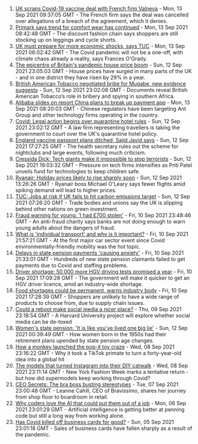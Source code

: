 1. [UK scraps Covid-19 vaccine deal with French firm Valneva](https://www.bbc.co.uk/news/business-58499064?at_medium=RSS&at_campaign=KARANGA) - Mon, 13 Sep 2021 09:37:05 GMT - The French firm says the deal was cancelled over allegations of a breach of the agreement, which it denies.
2. [Primark says trend for comfort wear has continued](https://www.bbc.co.uk/news/business-58542840?at_medium=RSS&at_campaign=KARANGA) - Mon, 13 Sep 2021 08:42:48 GMT - The discount fashion chain says shoppers are still stocking up on leggings and cycle shorts.
3. [UK must prepare for more economic shocks, says TUC](https://www.bbc.co.uk/news/business-58538887?at_medium=RSS&at_campaign=KARANGA) - Mon, 13 Sep 2021 06:02:42 GMT - The Covid pandemic will not be a one-off, with climate chaos already a reality, says Frances O'Grady.
4. [The epicentre of Britain's pandemic house price boom](https://www.bbc.co.uk/news/business-58502618?at_medium=RSS&at_campaign=KARANGA) - Sun, 12 Sep 2021 23:05:03 GMT - House prices have surged in many parts of the UK - and in one district they have risen by 29% in a year.
5. [British American Tobacco negotiated bribe for Mugabe, new evidence suggests](https://www.bbc.co.uk/news/world-58517339?at_medium=RSS&at_campaign=KARANGA) - Sun, 12 Sep 2021 23:02:08 GMT - Documents reveal British American Tobacco’s role in bribery and spying in southern Africa.
6. [Alibaba slides on report China plans to break up payment app](https://www.bbc.co.uk/news/business-58540935?at_medium=RSS&at_campaign=KARANGA) - Mon, 13 Sep 2021 08:20:03 GMT - Chinese regulators have been targeting Ant Group and other technology firms operating in the country.
7. [Covid: Legal action begins over quarantine hotel rules](https://www.bbc.co.uk/news/business-58538885?at_medium=RSS&at_campaign=KARANGA) - Sun, 12 Sep 2021 23:02:12 GMT - A law firm representing travellers is taking the government to court over the UK's quarantine hotel policy.
8. [England vaccine passport plans ditched, Sajid Javid says](https://www.bbc.co.uk/news/uk-58535258?at_medium=RSS&at_campaign=KARANGA) - Sun, 12 Sep 2021 17:27:25 GMT - The health secretary rules out the scheme for nightclubs and large events, following much criticism.
9. [Cressida Dick: Tech giants make it impossible to stop terrorists](https://www.bbc.co.uk/news/business-58537599?at_medium=RSS&at_campaign=KARANGA) - Sun, 12 Sep 2021 19:03:32 GMT - Pressure on tech firms intensifies as Priti Patel unveils fund for technologies to keep children safe.
10. [Ryanair: Holiday prices likely to rise sharply soon](https://www.bbc.co.uk/news/business-58537030?at_medium=RSS&at_campaign=KARANGA) - Sun, 12 Sep 2021 13:26:26 GMT - Ryanair boss Michael O'Leary says fewer flights amid spiking demand will lead to higher prices.
11. [TUC: Jobs at risk if UK fails to hit carbon emissions target](https://www.bbc.co.uk/news/business-58519996?at_medium=RSS&at_campaign=KARANGA) - Sun, 12 Sep 2021 07:26:20 GMT - Trade bodies and unions say the UK is slipping behind other nations on green investment.
12. [Fraud warning for young: 'I had £700 stolen'](https://www.bbc.co.uk/news/business-58499998?at_medium=RSS&at_campaign=KARANGA) - Fri, 10 Sep 2021 23:48:46 GMT - An anti-fraud charity says banks are not doing enough to warn young adults about the dangers of fraud.
13. [What is 'individual transport' and why is it important?](https://www.bbc.co.uk/news/business-58520094?at_medium=RSS&at_campaign=KARANGA) - Fri, 10 Sep 2021 21:57:21 GMT - At the first major car sector event since Covid environmentally-friendly mobility was the hot topic.
14. [Delays in state pension payments 'causing anxiety'](https://www.bbc.co.uk/news/business-58519458?at_medium=RSS&at_campaign=KARANGA) - Fri, 10 Sep 2021 21:33:01 GMT - Hundreds of new state pension claimants failed to get payments due to Covid and staffing problems.
15. [Driver shortage: 50,000 more HGV driving tests promised a year](https://www.bbc.co.uk/news/business-58521779?at_medium=RSS&at_campaign=KARANGA) - Fri, 10 Sep 2021 17:09:28 GMT - The government will make it quicker to get an HGV driver licence, amid an industry-wide shortage.
16. [Food shortages could be permanent, warns industry body](https://www.bbc.co.uk/news/business-58519997?at_medium=RSS&at_campaign=KARANGA) - Fri, 10 Sep 2021 17:28:39 GMT - Shoppers are unlikely to have a wide range of products to choose from, due to supply chain issues.
17. [Could a reboot make social media a nicer place?](https://www.bbc.co.uk/news/business-58501172?at_medium=RSS&at_campaign=KARANGA) - Thu, 09 Sep 2021 23:18:54 GMT - A Harvard University project will explore whether social media can be de-toxed
18. [Women's state pension: 'It is like you've lived one big lie'](https://www.bbc.co.uk/news/uk-england-essex-58502789?at_medium=RSS&at_campaign=KARANGA) - Sun, 12 Sep 2021 00:39:49 GMT - How women born in the 1950s had their retirement plans upended by state pension age changes.
19. [How a monkey launched the pop-it toy craze](https://www.bbc.co.uk/news/business-58408570?at_medium=RSS&at_campaign=KARANGA) - Wed, 08 Sep 2021 23:16:22 GMT - Why it took a TikTok primate to turn a forty-year-old idea into a global hit
20. [The models that turned Instagram into their DIY catwalk](https://www.bbc.co.uk/news/business-58474185?at_medium=RSS&at_campaign=KARANGA) - Wed, 08 Sep 2021 23:11:14 GMT - New York Fashion Week marks a tentative return - but how did supermodels keep working through Covid?
21. [CEO Secrets: The bra boss busting stereotypes](https://www.bbc.co.uk/news/business-58423705?at_medium=RSS&at_campaign=KARANGA) - Tue, 07 Sep 2021 23:00:48 GMT - Leanne Cahill, CEO of Bravissimo, shares her journey from shop floor to boardroom in retail.
22. [Why coders love the AI that could put them out of a job](https://www.bbc.co.uk/news/business-57914432?at_medium=RSS&at_campaign=KARANGA) - Mon, 06 Sep 2021 23:01:29 GMT - Artificial intelligence is getting better at penning code but still a long way from working alone.
23. [Has Covid killed off business cards for good?](https://www.bbc.co.uk/news/business-58419842?at_medium=RSS&at_campaign=KARANGA) - Sun, 05 Sep 2021 23:01:18 GMT - Sales of business cards have fallen sharply as a result of the pandemic.
